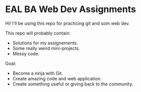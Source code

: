 # EAL BA Web Dev Assignments
Hi! I'll be using this repo for practicing git and som web dev.

This repo will probably contain:
- Solutions for my assignements.
- Some really weird mini-projects.
- Messy code.

Goal:
- Become a ninja with Git.
- Create amazing code and web application.
- Create something useful or giving back to the community.

